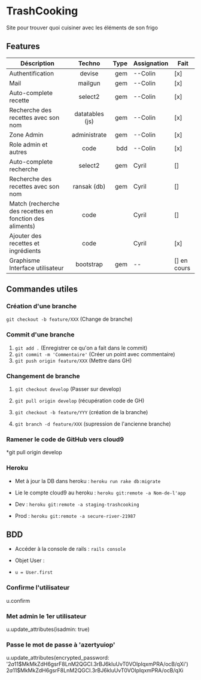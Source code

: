 # TrashCooking
Site pour trouver quoi cuisiner avec les éléments de son frigo
## Features
|  Déscription                          | Techno        | Type  | Assignation |Fait |
| ---------------------------------     |:-------------:| -----:| ----------- | --- |
| Authentification                      | devise        | gem   |   --Colin   |[x]  |
| Mail                                  | mailgun       | gem   |   --Colin   |[x]  |
| Auto-complete recette                 | select2       | gem   |   --Colin   |[x]  |
| Recherche des recettes avec son nom   |datatables (js)| gem   |   --Colin   |[x]  |
| Zone Admin                            | administrate  | gem   |   --Colin   |[x]  |
| Role admin et autres                  | code          | bdd   |   --Colin   |[x] |
| Auto-complete recherche               | select2       | gem   |   Cyril   |[]   |
| Recherche des recettes avec son nom   | ransak (db)   | gem   |   Cyril   |[]  |
| Match (recherche des recettes en fonction des aliments) | code | |    Cyril |[]   |
| Ajouter des recettes et ingrédients   | code          |       |   Cyril     |[x]  |
| Graphisme Interface utilisateur       | bootstrap     | gem   |   --   |[] en cours  |

## Commandes utiles

### Création d'une branche
`git checkout -b feature/XXX`    (Change de branche)


### Commit d'une branche
1. `git add .`                       (Enregistrer ce qu'on a fait dans le commit)
2. `git commit -m 'Commentaire'`     (Créer un point avec commentaire)
3. `git push origin feature/XXX`     (Mettre dans GH)


### Changement de branche

1. `git checkout develop`         (Passer sur develop)
2. `git pull origin develop`      (récupération code de GH)
3. `git checkout -b feature/YYY`  (création de la branche)

4. `git branch -d feature/XXX`    (supression de l'ancienne branche)

### Ramener le code de GitHub vers cloud9 
*git pull origin develop

### Heroku

* Met à jour la DB dans heroku : `heroku run rake db:migrate`
* Lie le compte cloud9 au heroku : `heroku git:remote -a Nom-de-l'app`

* Dev : `heroku git:remote -a staging-trashcooking`
* Prod : `heroku git:remote -a secure-river-21987`

## BDD
* Accéder à la console de rails : `rails console`

* Objet User :
* `u = User.first`

### Confirme l'utilisateur
u.confirm

### Met admin le 1er utilisateur
u.update_attributes(isadmin: true)

### Passe le mot de passe à 'azertyuiop'
u.update_attributes(encrypted_password: '$2a$11$MkMkZdH6gsrF8LnM2QGCI.3rBJ6kluUvT0VOIpIqxmPRA/ocB/qXi')
$2a$11$MkMkZdH6gsrF8LnM2QGCI.3rBJ6kluUvT0VOIpIqxmPRA/ocB/qXi

##